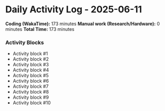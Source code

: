 # Daily Activity Log - 2025-06-11

**Coding (WakaTime):** 173 minutes
**Manual work (Research/Hardware):** 0 minutes
**Total Time:** 173 minutes

### Activity Blocks
- Activity block #1
- Activity block #2
- Activity block #3
- Activity block #4
- Activity block #5
- Activity block #6
- Activity block #7
- Activity block #8
- Activity block #9
- Activity block #10
